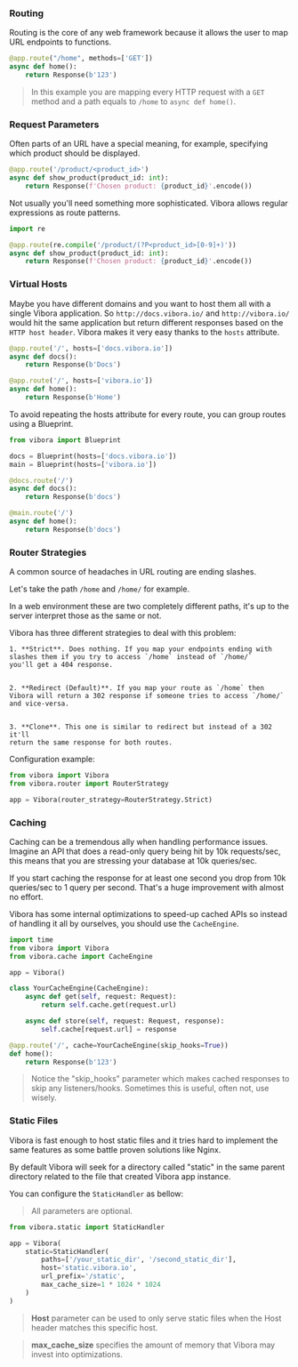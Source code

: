 ### Routing

Routing is the core of any web framework because it allows the user
to map URL endpoints to functions.

```py
@app.route("/home", methods=['GET'])
async def home():
    return Response(b'123')
```

> In this example you are mapping every HTTP request with a `GET`
method and a path equals to `/home` to `async def home()`.

### Request Parameters

Often parts of an URL have a special meaning, for example,
specifying which product should be displayed.

```py
@app.route('/product/<product_id>')
async def show_product(product_id: int):
    return Response(f'Chosen product: {product_id}'.encode())
```

Not usually you'll need something more sophisticated.
Vibora allows regular expressions as route patterns.

```py
import re

@app.route(re.compile('/product/(?P<product_id>[0-9]+)'))
async def show_product(product_id: int):
    return Response(f'Chosen product: {product_id}'.encode())
```

### Virtual Hosts

Maybe you have different domains and you want to host them all
with a single Vibora application. So `http://docs.vibora.io/` and
`http://vibora.io/` would hit the same application but return different
responses based on the `HTTP host header`. Vibora makes it very easy
thanks to the `hosts` attribute.

```py
@app.route('/', hosts=['docs.vibora.io'])
async def docs():
    return Response(b'Docs')

@app.route('/', hosts=['vibora.io'])
async def home():
    return Response(b'Home')
```

To avoid repeating the hosts attribute for every route,
you can group routes using a Blueprint.

```py
from vibora import Blueprint

docs = Blueprint(hosts=['docs.vibora.io'])
main = Blueprint(hosts=['vibora.io'])

@docs.route('/')
async def docs():
    return Response(b'docs')

@main.route('/')
async def home():
    return Response(b'docs')
```

### Router Strategies

A common source of headaches in URL routing are ending slashes.

Let's take the path `/home` and `/home/` for example.

In a web environment these are two completely different paths,
it's up to the server interpret those as the same or not.

Vibora has three different strategies to deal with this problem:

    1. **Strict**. Does nothing. If you map your endpoints ending with
    slashes them if you try to access `/home` instead of `/home/`
    you'll get a 404 response.


    2. **Redirect (Default)**. If you map your route as `/home` then
    Vibora will return a 302 response if someone tries to access `/home/`
    and vice-versa.


    3. **Clone**. This one is similar to redirect but instead of a 302 it'll
    return the same response for both routes.

Configuration example:

```py
from vibora import Vibora
from vibora.router import RouterStrategy

app = Vibora(router_strategy=RouterStrategy.Strict)
```

### Caching

Caching can be a tremendous ally when handling performance issues.
Imagine an API that does a read-only query being hit by 10k requests/sec,
this means that you are stressing your database at 10k queries/sec.

If you start caching the response for at least one second
you drop from 10k queries/sec to 1 query per second.
That's a huge improvement with almost no effort.

Vibora has some internal optimizations to speed-up cached APIs
so instead of handling it all by ourselves, you should use the `CacheEngine`.

```py
import time
from vibora import Vibora
from vibora.cache import CacheEngine

app = Vibora()

class YourCacheEngine(CacheEngine):
    async def get(self, request: Request):
        return self.cache.get(request.url)

    async def store(self, request: Request, response):
        self.cache[request.url] = response

@app.route('/', cache=YourCacheEngine(skip_hooks=True))
def home():
    return Response(b'123')
```

> Notice the "skip_hooks" parameter which makes cached responses to
  skip any listeners/hooks. Sometimes this is useful, often not,
  use wisely.

### Static Files

Vibora is fast enough to host static files and it tries hard to implement
the same features as some battle proven solutions like Nginx.

By default Vibora will seek for a directory called "static"
in the same parent directory related to the file that
created Vibora app instance.

You can configure the `StaticHandler` as bellow:

> All parameters are optional.

```py
from vibora.static import StaticHandler

app = Vibora(
    static=StaticHandler(
        paths=['/your_static_dir', '/second_static_dir'],
        host='static.vibora.io',
        url_prefix='/static',
        max_cache_size=1 * 1024 * 1024
    )
)
```

> **Host** parameter can be used to only serve static files when
  the Host header matches this specific host.

> **max_cache_size** specifies the amount of memory that Vibora
may invest into optimizations.
